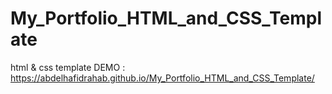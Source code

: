# My_Portfolio_HTML_and_CSS_Template
html &amp; css template 
DEMO : https://abdelhafidrahab.github.io/My_Portfolio_HTML_and_CSS_Template/
